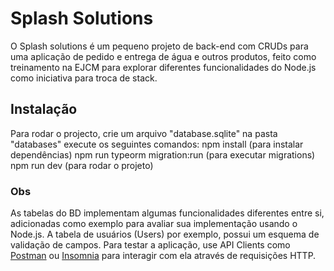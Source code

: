 # Splash Solutions
O Splash solutions é um pequeno projeto de back-end com CRUDs para uma aplicação de pedido e entrega de água e outros produtos, feito como treinamento na EJCM para explorar diferentes funcionalidades do Node.js como iniciativa para troca de stack.

## Instalação
Para rodar o projecto, crie um arquivo "database.sqlite" na pasta "databases" execute os seguintes comandos:
npm install (para instalar dependências)
npm run typeorm migration:run (para executar migrations)
npm run dev (para rodar o projeto)

### Obs
As tabelas do BD implementam algumas funcionalidades diferentes entre si, adicionadas como exemplo para avaliar sua implementação usando o Node.js. A tabela de usuários (Users) por exemplo, possui um esquema de validação de campos.
Para testar a aplicação, use API Clients como [Postman](https://www.postman.com/downloads/) ou [Insomnia](https://insomnia.rest/download/) para interagir com ela através de requisições HTTP.

